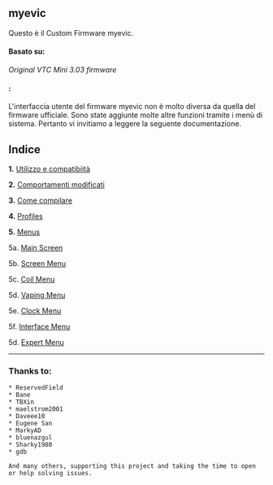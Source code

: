 ## **myevic**
Questo è il Custom Firmware myevic.

#### Basato su:
*Original VTC Mini 3.03 firmware*

#### :
L'interfaccia utente del firmware myevic non è molto diversa da quella del firmware ufficiale.
Sono state aggiunte molte altre funzioni tramite i menù di sistema. 
Pertanto vi invitiamo a leggere la seguente documentazione.


## Indice
   __1.__ [Utilizzo e compatibiità](git_doc_it/usageandcompatibility_it.md)
   
   __2.__ [Comportamenti modificati](git_doc_it/behaviourchanges_it.md)
   
   __3.__ [Come compilare](git_doc_it/howtobuild_it.md)

   __4.__ [Profiles](git_doc_it/profiles_it.md)

   __5.__ [Menus](git_doc_it/menus_it.md)

 5a. [Main Screen](git_doc_it/mainscr_it.md)
     
   5b. [Screen Menu](git_doc_it/screen_it.md)

   5c. [Coil Menu](git_doc_it/coils_it.md)

   5d. [Vaping Menu](git_doc_it/vaping_it.md)

   5e. [Clock Menu](git_doc_it/clock_it.md)

   5f. [Interface Menu](git_doc_it/interface_it.md)
  
   5d. [Expert Menu](git_doc_it/expert_it.md)

-----
### Thanks to:

    * ReservedField
    * Bane
    * TBXin
    * maelstrom2001
    * Daveee10
    * Eugene San
    * MarkyAD
    * bluenazgul
    * Sharky1980
    * gdb
    
    And many others, supporting this project and taking the time to open or help solving issues.
